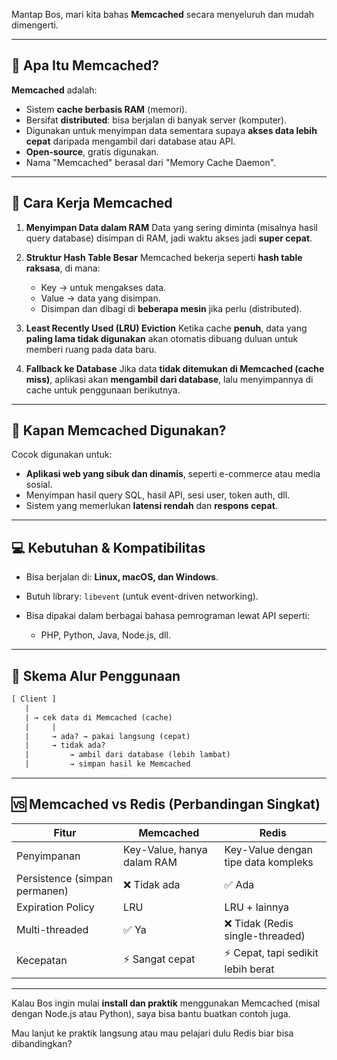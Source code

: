 Mantap Bos, mari kita bahas **Memcached** secara menyeluruh dan mudah dimengerti.

---

## 🔧 Apa Itu Memcached?

**Memcached** adalah:

* Sistem **cache berbasis RAM** (memori).
* Bersifat **distributed**: bisa berjalan di banyak server (komputer).
* Digunakan untuk menyimpan data sementara supaya **akses data lebih cepat** daripada mengambil dari database atau API.
* **Open-source**, gratis digunakan.
* Nama "Memcached" berasal dari "Memory Cache Daemon".

---

## 🧠 Cara Kerja Memcached

1. **Menyimpan Data dalam RAM**
   Data yang sering diminta (misalnya hasil query database) disimpan di RAM, jadi waktu akses jadi **super cepat**.

2. **Struktur Hash Table Besar**
   Memcached bekerja seperti **hash table raksasa**, di mana:

   * Key → untuk mengakses data.
   * Value → data yang disimpan.
   * Disimpan dan dibagi di **beberapa mesin** jika perlu (distributed).

3. **Least Recently Used (LRU) Eviction**
   Ketika cache **penuh**, data yang **paling lama tidak digunakan** akan otomatis dibuang duluan untuk memberi ruang pada data baru.

4. **Fallback ke Database**
   Jika data **tidak ditemukan di Memcached (cache miss)**, aplikasi akan **mengambil dari database**, lalu menyimpannya di cache untuk penggunaan berikutnya.

---

## 🧩 Kapan Memcached Digunakan?

Cocok digunakan untuk:

* **Aplikasi web yang sibuk dan dinamis**, seperti e-commerce atau media sosial.
* Menyimpan hasil query SQL, hasil API, sesi user, token auth, dll.
* Sistem yang memerlukan **latensi rendah** dan **respons cepat**.

---

## 💻 Kebutuhan & Kompatibilitas

* Bisa berjalan di: **Linux, macOS, dan Windows**.
* Butuh library: `libevent` (untuk event-driven networking).
* Bisa dipakai dalam berbagai bahasa pemrograman lewat API seperti:

  * PHP, Python, Java, Node.js, dll.

---

## 🔁 Skema Alur Penggunaan

```txt
[ Client ]
   |
   | → cek data di Memcached (cache)
   |     |
   |     → ada? → pakai langsung (cepat)
   |     → tidak ada?
   |         → ambil dari database (lebih lambat)
   |         → simpan hasil ke Memcached
```

---

## 🆚 Memcached vs Redis (Perbandingan Singkat)

| Fitur                         | Memcached                  | Redis                               |
| ----------------------------- | -------------------------- | ----------------------------------- |
| Penyimpanan                   | Key-Value, hanya dalam RAM | Key-Value dengan tipe data kompleks |
| Persistence (simpan permanen) | ❌ Tidak ada                | ✅ Ada                               |
| Expiration Policy             | LRU                        | LRU + lainnya                       |
| Multi-threaded                | ✅ Ya                       | ❌ Tidak (Redis single-threaded)     |
| Kecepatan                     | ⚡ Sangat cepat             | ⚡ Cepat, tapi sedikit lebih berat   |

---

Kalau Bos ingin mulai **install dan praktik** menggunakan Memcached (misal dengan Node.js atau Python), saya bisa bantu buatkan contoh juga.

Mau lanjut ke praktik langsung atau mau pelajari dulu Redis biar bisa dibandingkan?
